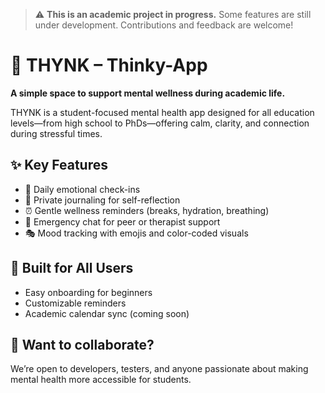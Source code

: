 > ⚠️ **This is an academic project in progress.** Some features are still under development. Contributions and feedback are welcome!

# 🧠 THYNK – Thinky-App  
**A simple space to support mental wellness during academic life.**

THYNK is a student-focused mental health app designed for all education levels—from high school to PhDs—offering calm, clarity, and connection during stressful times.

## ✨ Key Features

- 📝 Daily emotional check-ins  
- 📔 Private journaling for self-reflection  
- ⏰ Gentle wellness reminders (breaks, hydration, breathing)  
- 🚨 Emergency chat for peer or therapist support  
- 🎭 Mood tracking with emojis and color-coded visuals

## 🧩 Built for All Users

- Easy onboarding for beginners  
- Customizable reminders  
- Academic calendar sync (coming soon)

## 🤝 Want to collaborate?

We’re open to developers, testers, and anyone passionate about making mental health more accessible for students.
